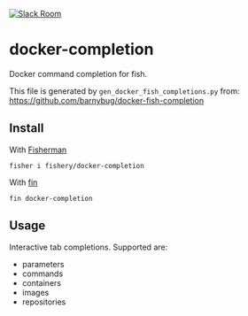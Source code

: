 [![Slack Room][slack-badge]][slack-link]

# docker-completion

Docker command completion for fish.

This file is generated by `gen_docker_fish_completions.py` from:
<https://github.com/barnybug/docker-fish-completion>

## Install

With [Fisherman]

```
fisher i fishery/docker-completion
```

With [fin]

```
fin docker-completion
```

## Usage

Interactive tab completions. Supported are:

- parameters
- commands
- containers
- images
- repositories

[slack-link]: https://fisherman-wharf.herokuapp.com/
[slack-badge]: https://img.shields.io/badge/slack-join%20the%20chat-00B9FF.svg?style=flat-square
[Fisherman]: https://github.com/fisherman/fisherman
[fin]: https://github.com/fishery/fin
